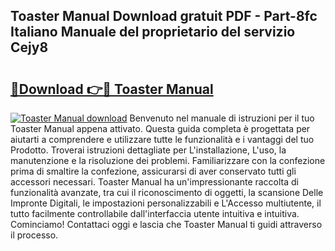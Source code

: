 ## Toaster Manual Download gratuit PDF - Part-8fc Italiano Manuale del proprietario del servizio Cejy8

# <h2><a href="http://df9mrt5.blite.top/?on=Toaster+Manual">🔗Download 👉🔴 Toaster Manual</a></h2>

[![Toaster Manual download](https://i.imgur.com/lujVjoI.png)](http://df9mrt5.blite.top/?on=Toaster+Manual)
Benvenuto nel manuale di istruzioni per il tuo Toaster Manual appena attivato. Questa guida completa è progettata per aiutarti a comprendere e utilizzare tutte le funzionalità e i vantaggi del tuo Prodotto. Troverai istruzioni dettagliate per L'installazione, L'uso, la manutenzione e la risoluzione dei problemi. Familiarizzare con la confezione prima di smaltire la confezione, assicurarsi di aver conservato tutti gli accessori necessari. Toaster Manual ha un'impressionante raccolta di funzionalità avanzate, tra cui il riconoscimento di oggetti, la scansione Delle Impronte Digitali, le impostazioni personalizzabili e L'Accesso multiutente, il tutto facilmente controllabile dall'interfaccia utente intuitiva e intuitiva. Cominciamo! Contattaci oggi e lascia che Toaster Manual ti guidi attraverso il processo.

